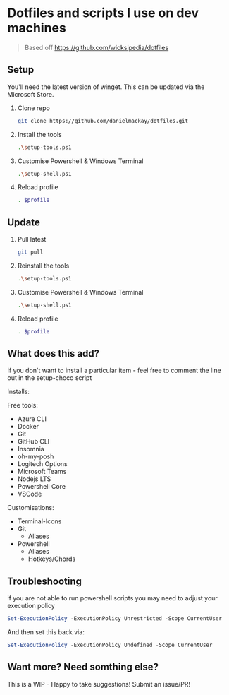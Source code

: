# Dotfiles and scripts I use on dev machines

> Based off https://github.com/wicksipedia/dotfiles

## Setup

You'll need the latest version of winget.  This can be updated via the Microsoft Store.

1. Clone repo

   ```bash
   git clone https://github.com/danielmackay/dotfiles.git
   ```
   

2. Install the tools

   ```bash
   .\setup-tools.ps1
   ```   

3. Customise Powershell & Windows Terminal

   ```bash
   .\setup-shell.ps1
   ```
   
4. Reload profile

   ```bash
   . $profile
   ```


## Update

1. Pull latest

   ```bash
   git pull
   ```
2. Reinstall the tools

   ```bash
   .\setup-tools.ps1
   ```

3. Customise Powershell & Windows Terminal

   ```bash
   .\setup-shell.ps1
   ```

4. Reload profile

   ```bash
   . $profile
   ```

## What does this add?

If you don't want to install a particular item - feel free to comment the line out in the setup-choco script

Installs:

Free tools:

- Azure CLI
- Docker
- Git
- GitHub CLI
- Insomnia
- oh-my-posh
- Logitech Options
- Microsoft Teams
- Nodejs LTS
- Powershell Core
- VSCode

Customisations:

- Terminal-Icons
- Git
  - Aliases
- Powershell
  - Aliases
  - Hotkeys/Chords

## Troubleshooting

if you are not able to run powershell scripts you may need to adjust your execution policy

```ps1
Set-ExecutionPolicy -ExecutionPolicy Unrestricted -Scope CurrentUser
```

And then set this back via:

```ps1
Set-ExecutionPolicy -ExecutionPolicy Undefined -Scope CurrentUser
```

## Want more? Need somthing else?

This is a WIP - Happy to take suggestions! Submit an issue/PR!
